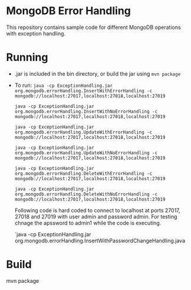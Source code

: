 # MongoDB Error Handling
This repository contains sample code for different MongoDB operations with exception handling.

# Running
* .jar is included in the bin directory, or build the jar using `mvn package`
* To run:
    `java -cp ExceptionHandling.jar org.mongodb.errorHandling.InsertWithErrorHandling -c mongodb://localhost:27017,localhost:27018,localhost:27019`

    `java -cp ExceptionHandling.jar org.mongodb.errorHandling.InsertWithNoErrorHandling -c mongodb://localhost:27017,localhost:27018,localhost:27019`

    `java -cp ExceptionHandling.jar org.mongodb.errorHandling.UpdateWithErrorHandling -c mongodb://localhost:27017,localhost:27018,localhost:27019`

    `java -cp ExceptionHandling.jar org.mongodb.errorHandling.UpdateWithNoErrorHandling -c mongodb://localhost:27017,localhost:27018,localhost:27019`

    `java -cp ExceptionHandling.jar org.mongodb.errorHandling.DeleteWithErrorHandling -c mongodb://localhost:27017,localhost:27018,localhost:27019`

    `java -cp ExceptionHandling.jar org.mongodb.errorHandling.DeleteWithNoErrorHandling -c mongodb://localhost:27017,localhost:27018,localhost:27019`

    Following code is hard coded to connect to localhost at ports 27017, 27018 and 27019 with user admin and password admin. For testing chnage the apssword to admin1 while the code is executing.

    `java -cp ExceptionHandling.jar org.mongodb.errorHandling.InsertWithPasswordChangeHandling.java 


# Build
mvn package

